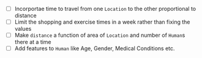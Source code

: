 - [ ] Incorportae time to travel from one `Location` to the other proportional to distance
- [ ] Limit the shopping and exercise times in a week rather than fixing the values
- [ ] Make `distance` a function of area of `Location` and number of `Human`s there at a time
- [ ] Add features to `Human` like Age, Gender, Medical Conditions etc.
